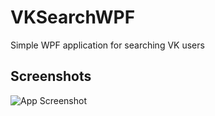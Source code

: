 # VKSearchWPF
Simple WPF application for searching VK users


## Screenshots
![App Screenshot](https://i.imgur.com/qdl4HEh.png)
